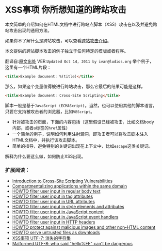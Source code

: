 # XSS事项 你所想知道的跨站攻击

本文简单的介绍如何在HTML文档中进行跨站点脚本（XSS）攻击在以及并避免跨站攻击出现的通用方法。

如果你不了解什么是跨站攻击，可以查看[跨站攻击介绍](https://code.google.com/p/doctype-mirror/wiki/ArticleIntroductionToXSS)。

本文提供的跨站脚本攻击的例子独立于任何特定的模版或者程序。

翻译自:[原文出处](http://soulteary.com/redirect?r=https://code.google.com/p/doctype-mirror/wiki/ArticleUtf7&k=6e0f7) VER:`Updated Oct 14, 2011 by ivan@ludios.org` 举个例子，这里有一个HTML片段：

```html
<title>Example document: %(title)</title>
```

那么，如果这个变量值得被进行跨站攻击，那么它最后的结果可能是这样。

```html
<title>Example document: Cross-Site Scripting</title>
```

脚本一般是基于`JavaScript (ECMAScript)`，当然，也可以使用其他的脚本语言，只要它支持被攻击者的浏览器，比如`VBScript`。

*   针对被攻击的页面，下面的内容包括（这里假设已经被攻击，比如文档body内部，或者a标签的`href`属性）
*   一个简单的例子，说明如何利用注射漏洞，即攻击者可以将攻击脚本注入HTML文档中，并执行该攻击脚本。
*   简单的指导，避免特别的关键词出现在上下文中，比如`escape`这类关键词。

解释为什么要这么做，如何防止XSS出现。

### 扩展阅读：

*   [Introduction to Cross-Site Scripting Vulnerabilities](https://code.google.com/p/doctype-mirror/wiki/ArticleIntroductionToXSS)
*   [Compartmentalizing applications within the same domain](https://code.google.com/p/doctype-mirror/wiki/ArticleCompartmentalizingApplications)
*   [HOWTO filter user input in regular body text](https://code.google.com/p/doctype-mirror/wiki/ArticleXSSInBodyText)
*   [HOWTO filter user input in tag attributes](https://code.google.com/p/doctype-mirror/wiki/ArticleXSSInAttributes)
*   [HOWTO filter user input in URL attributes](https://code.google.com/p/doctype-mirror/wiki/ArticleXSSInUrlAttributes)
*   [HOWTO filter user input in style elements and attributes](https://code.google.com/p/doctype-mirror/wiki/ArticleXSSInStyle)
*   [HOWTO filter user input in JavaScript context](https://code.google.com/p/doctype-mirror/wiki/ArticleXSSInJavaScript)
*   [HOWTO filter user input in JavaScript event handlers](https://code.google.com/p/doctype-mirror/wiki/ArticleXSSInEventHandlers)
*   [HOWTO filter user input in HTTP headers](https://code.google.com/p/doctype-mirror/wiki/ArticleXSSInHttpHeaders)
*   [HOWTO protect against malicious images and other non-HTML content](https://code.google.com/p/doctype-mirror/wiki/ArticleContentSniffing)
*   [HOWTO serve untrusted files as downloads](https://code.google.com/p/doctype-mirror/wiki/ArticleUntrustedDownloads)
*   [XSS事项 UTF-7: 消失的字符集](http://soulteary.com/2013/04/14/xss-event-missing-charset.html)
*   [Malformed UTF-8: who said "hello%EE" can't be dangerous](https://code.google.com/p/doctype-mirror/wiki/ArticleMalformedUtf8)


